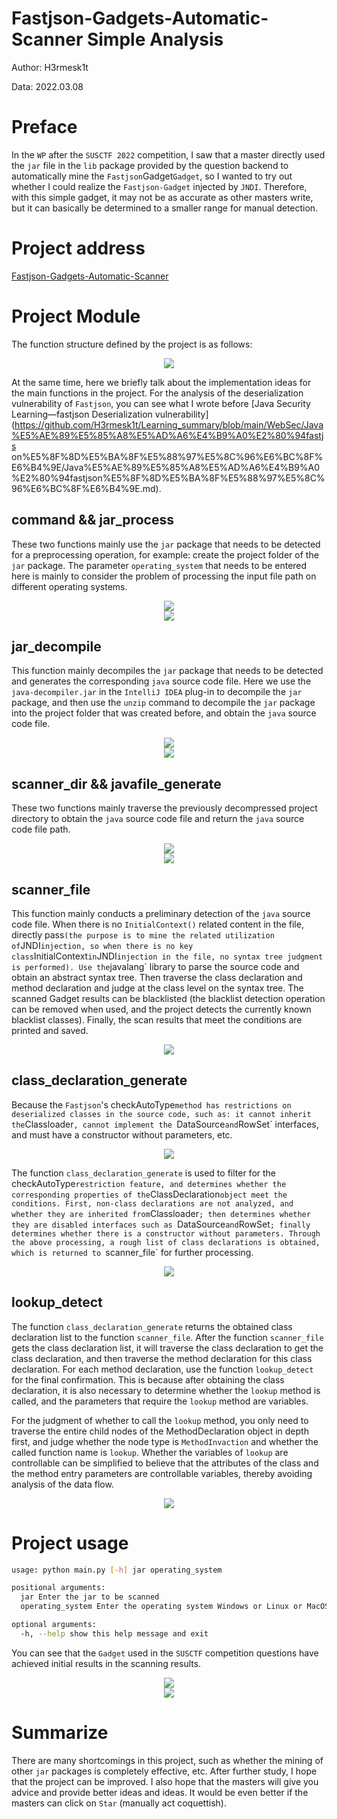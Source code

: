 # Fastjson-Gadgets-Automatic-Scanner Simple Analysis

Author: H3rmesk1t

Data: 2022.03.08

# Preface
In the `WP` after the `SUSCTF 2022` competition, I saw that a master directly used the `jar` file in the `lib` package provided by the question backend to automatically mine the `Fastjson`Gadget`Gadget`, so I wanted to try out whether I could realize the `Fastjson-Gadget` injected by `JNDI`. Therefore, with this simple gadget, it may not be as accurate as other masters write, but it can basically be determined to a smaller range for manual detection.

# Project address
[Fastjson-Gadgets-Automatic-Scanner](https://github.com/H3rmesk1t/Fastjson-Gadgets-Automatic-Scanner)

# Project Module
The function structure defined by the project is as follows:

<div align=center><img src="./images/1.png"></div>

At the same time, here we briefly talk about the implementation ideas for the main functions in the project. For the analysis of the deserialization vulnerability of `Fastjson`, you can see what I wrote before [Java Security Learning—fastjson Deserialization vulnerability](https://github.com/H3rmesk1t/Learning_summary/blob/main/WebSec/Java%E5%AE%89%E5%85%A8%E5%AD%A6%E4%B9%A0%E2%80%94fastjs on%E5%8F%8D%E5%BA%8F%E5%88%97%E5%8C%96%E6%BC%8F%E6%B4%9E/Java%E5%AE%89%E5%85%A8%E5%AD%A6%E4%B9%A0%E2%80%94fastjson%E5%8F%8D%E5%BA%8F%E5%88%97%E5%8C%96%E6%BC%8F%E6%B4%9E.md).

## command && jar_process
These two functions mainly use the `jar` package that needs to be detected for a preprocessing operation, for example: create the project folder of the `jar` package. The parameter `operating_system` that needs to be entered here is mainly to consider the problem of processing the input file path on different operating systems.

<div align=center><img src="./images/2.png"></div>

<div align=center><img src="./images/3.png"></div>

## jar_decompile
This function mainly decompiles the `jar` package that needs to be detected and generates the corresponding `java` source code file. Here we use the `java-decompiler.jar` in the `IntelliJ IDEA` plug-in to decompile the `jar` package, and then use the `unzip` command to decompile the `jar` package into the project folder that was created before, and obtain the `java` source code file.

<div align=center><img src="./images/4.png"></div>

<div align=center><img src="./images/5.png"></div>

## scanner_dir && javafile_generate
These two functions mainly traverse the previously decompressed project directory to obtain the `java` source code file and return the `java` source code file path.

<div align=center><img src="./images/6.png"></div>

<div align=center><img src="./images/7.png"></div>

## scanner_file
This function mainly conducts a preliminary detection of the `java` source code file. When there is no `InitialContext()` related content in the file, directly pass` (the purpose is to mine the related utilization of `JNDI` injection, so when there is no key class `InitialContext` in `JNDI` injection in the file, no syntax tree judgment is performed). Use the `javalang` library to parse the source code and obtain an abstract syntax tree. Then traverse the class declaration and method declaration and judge at the class level on the syntax tree. The scanned Gadget results can be blacklisted (the blacklist detection operation can be removed when used, and the project detects the currently known blacklist classes). Finally, the scan results that meet the conditions are printed and saved.

<div align=center><img src="./images/8.png"></div>

## class_declaration_generate
Because the `Fastjson`'s checkAutoType` method has restrictions on deserialized classes in the source code, such as: it cannot inherit the `Classloader`, cannot implement the `DataSource` and `RowSet` interfaces, and must have a constructor without parameters, etc.

<div align=center><img src="./images/9.png"></div>

The function `class_declaration_generate` is used to filter for the checkAutoType` restriction feature, and determines whether the corresponding properties of the `ClassDeclaration` object meet the conditions. First, non-class declarations are not analyzed, and whether they are inherited from `Classloader`; then determines whether they are disabled interfaces such as `DataSource` and `RowSet`; finally determines whether there is a constructor without parameters. Through the above processing, a rough list of class declarations is obtained, which is returned to `scanner_file` for further processing.

<div align=center><img src="./images/10.png"></div>

## lookup_detect
The function `class_declaration_generate` returns the obtained class declaration list to the function `scanner_file`. After the function `scanner_file` gets the class declaration list, it will traverse the class declaration to get the class declaration, and then traverse the method declaration for this class declaration. For each method declaration, use the function `lookup_detect` for the final confirmation. This is because after obtaining the class declaration, it is also necessary to determine whether the `lookup` method is called, and the parameters that require the `lookup` method are variables.

For the judgment of whether to call the `lookup` method, you only need to traverse the entire child nodes of the MethodDeclaration object in depth first, and judge whether the node type is `MethodInvaction` and whether the called function name is `lookup`. Whether the variables of `lookup` are controllable can be simplified to believe that the attributes of the class and the method entry parameters are controllable variables, thereby avoiding analysis of the data flow.

<div align=center><img src="./images/12.png"></div>

# Project usage

```sh
usage: python main.py [-h] jar operating_system

positional arguments:
  jar Enter the jar to be scanned
  operating_system Enter the operating system Windows or Linux or MacOS

optional arguments:
  -h, --help show this help message and exit
```

You can see that the `Gadget` used in the `SUSCTF` competition questions have achieved initial results in the scanning results.

<div align=center><img src="./images/13.png"></div>

<div align=center><img src="./images/14.png"></div>

# Summarize
There are many shortcomings in this project, such as whether the mining of other `jar` packages is completely effective, etc. After further study, I hope that the project can be improved. I also hope that the masters will give you advice and provide better ideas and ideas. It would be even better if the masters can click on `Star` (manually act coquettish).